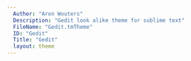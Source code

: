 ```yaml
---
  Author: "Aron Wouters"
  Description: "Gedit look alike theme for sublime text"
  FileName: "Gedit.tmTheme"
  ID: "Gedit"
  Title: "Gedit"
  layout: theme
---
```

  
